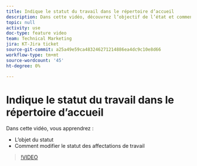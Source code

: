 ```yaml
---
title: Indique le statut du travail dans le répertoire d’accueil
description: Dans cette vidéo, découvrez l’objectif de l’état et comment modifier l’état des affectations de travail.
topic: null
activity: use
doc-type: feature video
team: Technical Marketing
jira: KT-Jira ticket
source-git-commit: a25a49e59ca483246271214886ea4dc9c10e8d66
workflow-type: tm+mt
source-wordcount: '45'
ht-degree: 0%

---
```


# Indique le statut du travail dans le répertoire d’accueil

Dans cette vidéo, vous apprendrez :

* L’objet du statut
* Comment modifier le statut des affectations de travail

>[!VIDEO](https://video.tv.adobe.com/v/335101/?quality=12&learn=on)
